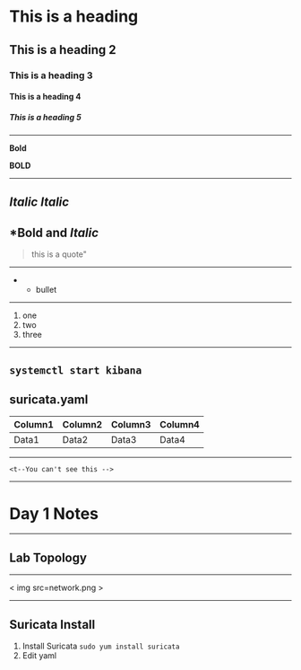 # This is a heading
## This is a heading 2
### This is a heading 3
#### This is a heading 4
##### This is a heading 5
---

**Bold**

__BOLD__

---
*Italic*
_Italic_
---
__*Bold and *Italic*__
---

> this is a quote"
---

* * bullet
---

1. one
2. two
3. three
---

`systemctl start kibana`
---

suricata.yaml
---

| Column1 | Column2 | Column3 | Column4 |
| --- | --- | --- | --- |
| Data1 | Data2 | Data3 | Data4 |

---

`<t--You can't see this -->`

---

# Day 1 Notes

---

## Lab Topology

---

< img src=network.png >

---

## Suricata Install

1. Install Suricata
  `sudo yum install suricata`
2. Edit yaml
```
```
